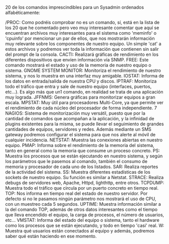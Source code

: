 20 de los comandos imprescindibles para un Sysadmin ordenados alfabéticamente:

/PROC: Como podréis comprobar no es un comando, sí, está en la lista de los 20 que he comentado pero veo muy interesante comentar que aquí se encuentran archivos muy interesantes para el sistema como 'meminfo' o 'cpuinfo' por mencionar un par de ellos, que nos mostrarán información muy relevante sobre los componentes de nuestro equipo. Un simple 'cat' a estos archivos y podremos ver toda la información que contienen sin salir del prompt de la consola.
CACTI: Realizará gráficas de rendimiento en los diferentes dispositivos que envíen información vía SNMP.
FREE: Este comando mostrará el estado y uso de la memoria de nuestro equipo o sistema.
GNOME SYSTEM MONITOR: Monitoriza el rendimiento de nuestro sistema, y nos lo muestra en una interfaz muy amigable.
IOSTAT: Informa de los datos en entrada/salida de nuestra CPU y discos.
IPTRAF: Monitoriza todo el tráfico que entra y sale de nuestro equipo (interfaces, puertos, etc...). Es algo más que un1 comando, en realidad se trata de una aplicación muy lograda.
JFFNMS: Genera gráficas para monitorizar equipos a gran escala.
MPSTAT: Muy útil para procesadores Multi-Core, ya que permite ver el rendimiento de cada núcleo del procesador de forma independiente. 7
NAGIOS: Sistema de monitorización muy versátil, puesto que por la cantidad de comandos que acompañan a la aplicación, y la infinidad de plugins existentes para la misma, se puede llevar el seguimiento de grandes cantidades de equipos, servidores y redes. Además mediante un SMS gateway podremos configurar el sistema para que nos alerte al móvil de cualquier incidencia.
NETSTAT: Muestra las conexiones abiertas en nuestro equipo.
PMAP: Informa sobre el rendimiento de la memoria del sistema, tanto en general como la memoria que consume un proceso concreto.
PS: Muestra los procesos que se están ejecutando en nuestro sistema, y según los parámetros que le pasemos al comando, también el consumo de memoria y procesador de cada uno de los listados.
SAR: Realiza reportes de la actividad del sistema.
SS: Muestra diferentes estadísticas de los sockets de nuestro equipo. Su función es similar a Netstat.
STRACE: Realiza debugs de servidores web, Apache, Httpd, lighthttp, entre otros.
TCPDUMP: Muestra todo el tráfico que circula por un puerto concreto en tiempo real.
TOP: Nos informa en tiempo real del estado de nuestro servidor. Por defecto si no le pasamos ningún parámetro nos mostrará el uso de CPU, con un muestreo cada 5 segundos.
UPTIME: Muestra información similar a la del comando TOP, además de otros datos interesantes como el tiempo que lleva encendido el equipo, la carga de procesos, el número de usuarios, etc...
VMSTAT: Informa del estado del equipo o sistema, tanto el hardware como los procesos que se están ejecutando, y todo en tiempo 'casi' real.
W: Muestra qué usuarios están conectados al equipo y además, podremos saber qué están haciendo en ese momento.


